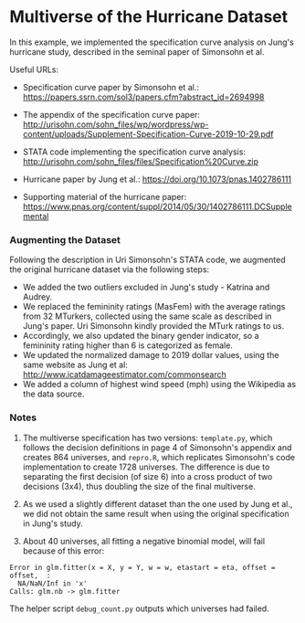 # Multiverse of the Hurricane Dataset

In this example, we implemented the specification curve analysis on Jung's hurricane study,
described in the seminal paper of Simonsohn et al. 

Useful URLs:
- Specification curve paper by Simonsohn et al.: 
https://papers.ssrn.com/sol3/papers.cfm?abstract_id=2694998

- The appendix of the specification curve paper:
http://urisohn.com/sohn_files/wp/wordpress/wp-content/uploads/Supplement-Specification-Curve-2019-10-29.pdf

- STATA code implementing the specification curve analysis:
http://urisohn.com/sohn_files/files/Specification%20Curve.zip

- Hurricane paper by Jung et al.:
https://doi.org/10.1073/pnas.1402786111

- Supporting material of the hurricane paper:
https://www.pnas.org/content/suppl/2014/05/30/1402786111.DCSupplemental


### Augmenting the Dataset

Following the description in Uri Simonsohn's STATA code, we augmented the original
hurricane dataset via the following steps:

- We added the two outliers excluded in Jung's study - Katrina and Audrey.
- We replaced the femininity ratings (MasFem) with the average ratings from 32 MTurkers,
collected using the same scale as described in Jung's paper. Uri Simonsohn kindly
provided the MTurk ratings to us.
- Accordingly, we also updated the binary gender indicator, so a femininity rating higher
than 6 is categorized as female.
- We updated the normalized damage to 2019 dollar values, using the same website as
Jung et al: http://www.icatdamageestimator.com/commonsearch
- We added a column of highest wind speed (mph) using the Wikipedia as the data source.

### Notes

1. The multiverse specification has two versions: `template.py`, which follows the decision definitions 
in page 4 of Simonsohn's appendix and creates 864 universes, and `repro.R`, which replicates Simonsohn's
code implementation to create 1728 universes. The difference is due to separating the first decision (of size 6)
into a cross product of two decisions (3x4), thus doubling the size of the final multiverse.

2. As we used a slightly different dataset than the one used by Jung et al., we did not obtain the same result when using the original specification in Jung's study.

3. About 40 universes, all fitting a negative binomial model, will fail because
of this error:
```
Error in glm.fitter(x = X, y = Y, w = w, etastart = eta, offset = offset,  : 
  NA/NaN/Inf in 'x'
Calls: glm.nb -> glm.fitter
```
The helper script `debug_count.py` outputs which universes had failed.

